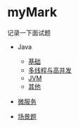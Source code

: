 # myMark
记录一下面试题

- Java
  - [基础](https://github.com/FTBoojux/myMark/tree/main/Java/basic)
  - [多线程与高并发](https://github.com/FTBoojux/myMark/tree/main/Java/threadAndCurrency) 
  - [JVM](https://github.com/FTBoojux/myMark/tree/main/Java/JVM)
  - [其他](https://github.com/FTBoojux/myMark/tree/main/Java/others)

- [微服务](https://github.com/FTBoojux/myMark/tree/main/microService)

- [场景题](https://github.com/FTBoojux/myMark/tree/main/scenario)